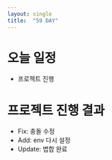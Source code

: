 ```yaml
---
layout: single
title:  "59 DAY"
---
```


# 오늘 일정
  - 프로젝트 진행

# 프로젝트 진행 결과
 - Fix: 충돌 수정
 - Add: env 다시 설정
 - Update: 볍합 완료
 


